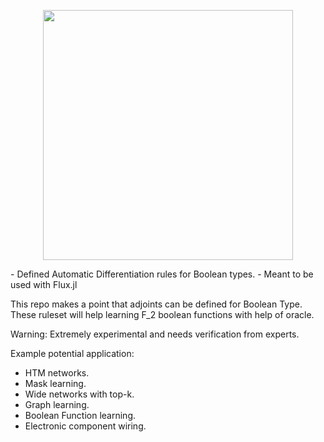 <p align="center">
<img width="400px" src="https://repository-images.githubusercontent.com/312120233/cbcb3e00-3b02-11eb-9838-4d61e5a3affa"/>
</p>
- Defined Automatic Differentiation rules for Boolean types.
- Meant to be used with Flux.jl

This repo makes a point that adjoints can be defined for Boolean Type.
These ruleset will help learning F$\_2$ boolean functions with help of oracle.

Warning: Extremely experimental and needs verification from experts.

Example potential application:
- HTM networks.
- Mask learning.
- Wide networks with top-k.
- Graph learning.
- Boolean Function learning.
- Electronic component wiring.
